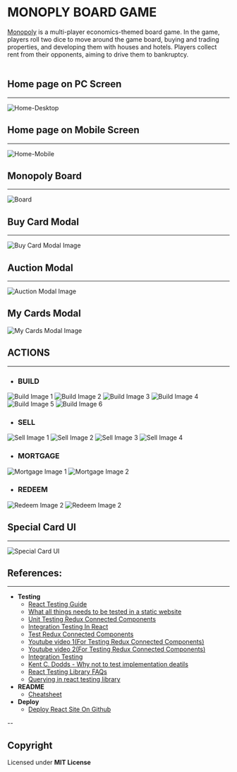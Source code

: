 # **MONOPLY BOARD GAME**
[Monopoly](https://monopoly.amankori.me/) is a multi-player economics-themed board game. In the game, players roll two dice to move around the game board, buying and trading properties, and developing them with houses and hotels. Players collect rent from their opponents, aiming to drive them to bankruptcy.
<br/><br/>
## **Home page on PC Screen**
---
![Home-Desktop](progres_with_time/home-pc.png?raw=true "Home Screen")

## **Home page on Mobile Screen**
---
![Home-Mobile](progres_with_time/home-mobile.png?raw=true "Home Screen")

## **Monopoly Board**
---
![Board](progres_with_time/board-with-players.png?raw=true "Monopoly Board")

## **Buy Card Modal**
---
![Buy Card Modal Image](progres_with_time/buy-card-modal.png?raw=true "Buy Card Modal")

## **Auction Modal**
---
![Auction Modal Image](progres_with_time/auction-modal.png?raw=true "Auction Modal")

## **My Cards Modal**
![My Cards Modal Image](progres_with_time/my-cards-modal.png?raw=true "My Cards Modal")

## **ACTIONS**
---
- ### **BUILD**
![Build Image 1](progres_with_time/build1.png?raw=true "Build Image 1")
![Build Image 2](progres_with_time/build2.png?raw=true "Build Image 2")
![Build Image 3](progres_with_time/build3.png?raw=true "Build Image 3")
![Build Image 4](progres_with_time/build4.png?raw=true "Build Image 4")
![Build Image 5](progres_with_time/build5.png?raw=true "Build Image 5")
![Build Image 6](progres_with_time/build6.png?raw=true "Build Image 6")

- ### **SELL**
![Sell Image 1](progres_with_time/sell1.png?raw=true "Sell Image 1")
![Sell Image 2](progres_with_time/sell2.png?raw=true "Sell Image 2")
![Sell Image 3](progres_with_time/sell3.png?raw=true "Sell Image 3")
![Sell Image 4](progres_with_time/sell4.png?raw=true "Sell Image 4")

- ### **MORTGAGE**
![Mortgage Image 1](progres_with_time/mortgage1.png?raw=true "Mortgage Image 1")
![Mortgage Image 2](progres_with_time/mortgage2.png?raw=true "Mortgage Image 2")

- ### **REDEEM**
![Redeem Image 2](progres_with_time/redeem1.png?raw=true "Redeem Image 2")
![Redeem Image 2](progres_with_time/redeem2.png?raw=true "Redeem Image 2")

## **Special Card UI**
---
![Special Card UI](progres_with_time/special-card-ui.png?raw=true "Special Card UI(Start/Jail/Resort/Go to Jail)")

## **References:**
---
- **Testing** 
    - [React Testing Guide](https://www.freecodecamp.org/news/testing-react-hooks/)
    - [What all things needs to be tested in a static website](https://www.softwaretestinghelp.com/web-application-testing/)
    - [Unit Testing Redux Connected Components](https://hackernoon.com/unit-testing-redux-connected-components-692fa3c4441c)
    - [Integration Testing In React](https://medium.com/expedia-group-tech/integration-testing-in-react-21f92a55a894)
    - [Test Redux Connected Components](https://www.robinwieruch.de/react-connected-component-test)
    - [Youtube video 1(For Testing Redux Connected Components)](https://www.youtube.com/watch?v=o71kkw9Kjik&t=0s)
    - [Youtube video 2(For Testing Redux Connected Components)](https://www.youtube.com/watch?v=vbvQzWDCuXU)
    - [Integration Testing](https://www.youtube.com/watch?v=is83bEK3n5A)
    - [Kent C. Dodds - Why not to test implementation deatils](https://kentcdodds.com/blog/testing-implementation-details)
    - [React Testing Library FAQs](https://testing-library.com/docs/dom-testing-library/faq)
    - [Querying in react testing library](https://testing-library.com/docs/queries/about/#priority)
- **README**
    - [Cheatsheet](https://github.com/adam-p/markdown-here/wiki/Markdown-Cheatsheet)
- **Deploy**
    - [Deploy React Site On Github](https://www.freecodecamp.org/news/deploy-a-react-app-to-github-pages/)

--
## Copyright

Licensed under **MIT License**